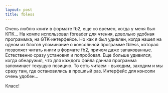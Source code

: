 ```yaml
--- 
layout: post
title: fbless
---
```

Очень люблю книги в формате fb2, еще со времен, когда у меня был КПК...
На компе использовал fbreader для чтения, довольно удобная программка, на GTK-интерфейсе.
Но как я был удивлен, когда нашел на одном из блогов упоминание о консольной программе fbless, которая позволяет читать книги в формате fb2, причем даже запакованные. Естественно сразу установил и попробовал. Еще больше удивился, когда обнаружил, что для каждого файла данная программа запоминает текущую позицию. То есть читаем - выходим, заходим и мы сразу там, где остановились в прошлый раз.
Интерфейс для консоли очень удобен...

Класс!
